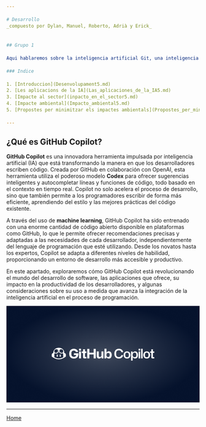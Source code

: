 ```yaml
---

# Desarrollo
_compuesto por Dylan, Manuel, Roberto, Adrià y Erick_


## Grupo 1

Aqui hablaremos sobre la inteligencia artificial Git, una inteligencia artificial GItHub Copilot dedicada al desarrollo, los temas a hablar seran:

### Indice

1. [Introduccion](Desenvolupament5.md)
2. [Les aplicacions de la IA](Las_aplicaciones_de_la_IA5.md)
3. [Impacte al sector](inpacto_en_el_sector5.md)
4. [Impacte ambiental](Impacto_ambiental5.md)
5. [Propostes per minimitzar els impactes ambientals](Propostes_per_minimitzar_els_impactes_ambientals5.md)

---
```


## ¿Qué es GitHub Copilot?
**GitHub Copilot** es una innovadora herramienta impulsada por inteligencia artificial (IA) que está transformando la manera en que los desarrolladores escriben código. Creada por GitHub en colaboración con OpenAI, esta herramienta utiliza el poderoso modelo **Codex** para ofrecer sugerencias inteligentes y autocompletar líneas y funciones de código, todo basado en el contexto en tiempo real. Copilot no solo acelera el proceso de desarrollo, sino que también permite a los programadores escribir de forma más eficiente, aprendiendo del estilo y las mejores prácticas del código existente.

A través del uso de **machine learning**, GitHub Copilot ha sido entrenado con una enorme cantidad de código abierto disponible en plataformas como GitHub, lo que le permite ofrecer recomendaciones precisas y adaptadas a las necesidades de cada desarrollador, independientemente del lenguaje de programación que esté utilizando. Desde los novatos hasta los expertos, Copilot se adapta a diferentes niveles de habilidad, proporcionando un entorno de desarrollo más accesible y productivo.

En este apartado, exploraremos cómo GitHub Copilot está revolucionando el mundo del desarrollo de software, las aplicaciones que ofrece, su impacto en la productividad de los desarrolladores, y algunas consideraciones sobre su uso a medida que avanza la integración de la inteligencia artificial en el proceso de programación.

<div align="center">
  <img src="/Imagenes/copilot-2.png" alt="Github Copilot">
</div>

---

[Home](../../README.md)
